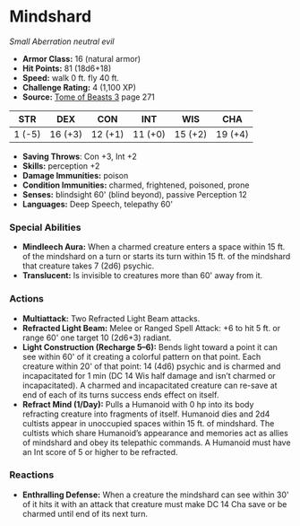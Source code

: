 # Mindshard

*Small* *Aberration* *neutral evil*

- **Armor Class:** 16 (natural armor)
- **Hit Points:** 81 (18d6+18)
- **Speed:** walk 0 ft. fly 40 ft.
- **Challenge Rating:** 4 (1,100 XP)
- **Source:** [Tome of Beasts 3](https://koboldpress.com/kpstore/product/tome-of-beasts-3-for-5th-edition/) page 271

| STR | DEX | CON | INT | WIS | CHA |
| --- | --- | --- | --- | --- | --- |
| 1 (-5) | 16 (+3) | 12 (+1) | 11 (+0) | 15 (+2) | 19 (+4) |

- **Saving Throws**: Con +3, Int +2
- **Skills:** perception +2
- **Damage Immunities:** poison
- **Condition Immunities:** charmed, frightened, poisoned, prone
- **Senses:** blindsight 60' (blind beyond), passive Perception 12
- **Languages:** Deep Speech, telepathy 60'
### Special Abilities
- **Mindleech Aura:** When a charmed creature enters a space within 15 ft. of the mindshard on a turn or starts its turn within 15 ft. of the mindshard that creature takes 7 (2d6) psychic.
- **Translucent:** Is invisible to creatures more than 60' away from it.
### Actions
- **Multiattack:** Two Refracted Light Beam attacks.
- **Refracted Light Beam:** Melee or Ranged Spell Attack: +6 to hit 5 ft. or range 60' one target 10 (2d6+3) radiant.
- **Light Construction (Recharge 5–6):** Bends light toward a point it can see within 60' of it creating a colorful pattern on that point. Each creature within 20' of that point: 14 (4d6) psychic and is charmed and incapacitated for 1 min (DC 14 Wis half damage and isn’t charmed or incapacitated). A charmed and incapacitated creature can re-save at end of each of its turns success ends effect on itself.
- **Refract Mind (1/Day):** Pulls a Humanoid with 0 hp into its body refracting creature into fragments of itself. Humanoid dies and 2d4 cultists appear in unoccupied spaces within 15 ft. of mindshard. The cultists which share Humanoid’s appearance and memories act as allies of mindshard and obey its telepathic commands. A Humanoid must have an Int score of 5 or higher to be refracted.
### Reactions
- **Enthralling Defense:** When a creature the mindshard can see within 30' of it hits it with an attack that creature must make DC 14 Cha save or be charmed until end of its next turn.


